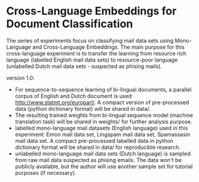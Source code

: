 # Cross-Language Embeddings for Document Classification

The series of experiments focus on classifying mail data sets using Mono-Language and Cross-Language Embeddings. The main purpose for this cross-language experiment is to transfer the learning from resource rich language (labelled English mail data sets) to resource-poor language (unlabelled Dutch mail data sets - suspected as phising mails).

version 1.0:
- For sequence-to-sequence learning of bi-lingual documents, a parallel corpus of English and Dutch document is used http://www.statmt.org/europarl/. A compact version of pre-processed data (python dictionary format) will be shared in data/.
- The resulting trained weights from bi-lingual sequence model (machine translation task) will be shared in weights/ for further analysis purpose.
- labelled mono-language mail datasets (English language) used in this experiment: Enron mail data set, Lingspam mail data set, Spamassasin mail data set. A compact pre-processed labelled data in python dictionary format will be shared in data/ for reproducible research.
- unlabelled mono-language mail data sets (Dutch language) is sampled from raw mail data suspected as phising emails. The data won't be publicly available, but the author will use another sample set for tutorial purposes (if necessary).
